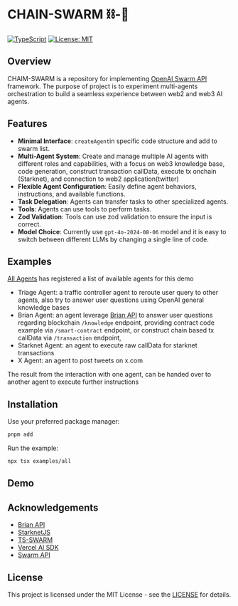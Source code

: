 # CHAIN-SWARM ⛓️-🐛

[![TypeScript](https://img.shields.io/badge/TypeScript-5.6.3-blue.svg)](https://www.typescriptlang.org/)
[![License: MIT](https://img.shields.io/badge/License-MIT-yellow.svg)](https://opensource.org/licenses/MIT)

## Overview

CHAIM-SWARM is a repository for implementing [OpenAI Swarm API](https://github.com/openai/swarm) framework. The purpose of project is to experiment multi-agents orchestration to build a seamless experience between web2 and web3 AI agents.

## Features

- **Minimal Interface**: `createAgent`in specific code structure and add to swarm list.
- **Multi-Agent System**: Create and manage multiple AI agents with different roles and capabilities, with a focus on web3 knowledge base, code generation, construct transaction callData, execute tx onchain (Starknet), and connection to web2 application(twitter)
- **Flexible Agent Configuration**: Easily define agent behaviors, instructions, and available functions.
- **Task Delegation**: Agents can transfer tasks to other specialized agents.
- **Tools**: Agents can use tools to perform tasks.
- **Zod Validation**: Tools can use zod validation to ensure the input is correct.
- **Model Choice**: Currently use `gpt-4o-2024-08-06` model and it is easy to switch between different LLMs by changing a single line of code.

## Examples

[All Agents](./examples/all/index.ts) has registered a list of available agents for this demo

- Triage Agent: a traffic controller agent to reroute user query to other agents, also try to answer user questions using OpenAI general knowledge bases
- Brian Agent: an agent leverage [Brian API](https://docs.brianknows.org/brian-api/apis) to answer user questions regarding blockchain `/knowledge` endpoint, providing contract code example via `/smart-contract` endpoint, or construct chain based tx callData via `/transaction` endpoint,
- Starknet Agent: an agent to execute raw callData for starknet transactions
- X Agent: an agent to post tweets on x.com

The result from the interaction with one agent, can be handed over to another agent to execute further instructions

## Installation

Use your preferred package manager:

```bash
pnpm add
```

Run the example:

```bash
npx tsx examples/all
```

## Demo

## Acknowledgements

- [Brian API](https://docs.brianknows.org/brian-api/apis)
- [StarknetJS](https://starknetjs.com/)
- [TS-SWARM](https://github.com/joshmu/ts-swarm)
- [Vercel AI SDK](https://github.com/vercel/ai)
- [Swarm API](https://github.com/openai/swarm)

## License

This project is licensed under the MIT License - see the [LICENSE](./LICENSE) for details.
